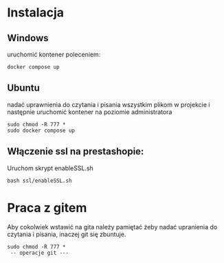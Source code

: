 # Instalacja

## Windows
uruchomić kontener poleceniem:
```
docker compose up
```

## Ubuntu
nadać uprawnienia do czytania i pisania wszystkim plikom w projekcie
i następnie uruchomić kontener na poziomie administratora

```
sudo chmod -R 777 *
sudo docker compose up
```

## Włączenie ssl na prestashopie:
Uruchom skrypt enableSSL.sh

```
bash ssl/enableSSL.sh
```

# Praca z gitem
Aby cokolwiek wstawić na gita należy pamiętać żeby nadać upranienia do czytania i pisania, inaczej git się zbuntuje.
```
sudo chmod -R 777 *
 -- operacje git ---
```
